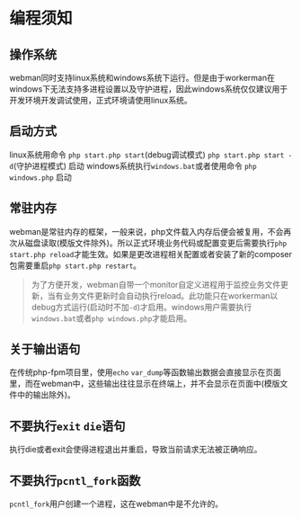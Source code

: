 # 编程须知

## 操作系统

webman同时支持linux系统和windows系统下运行。但是由于workerman在windows下无法支持多进程设置以及守护进程，因此windows系统仅仅建议用于开发环境开发调试使用，正式环境请使用linux系统。

## 启动方式
linux系统用命令 `php start.php start`(debug调试模式) `php start.php start -d`(守护进程模式) 启动
windows系统执行`windows.bat`或者使用命令 `php windows.php` 启动

## 常驻内存

webman是常驻内存的框架，一般来说，php文件载入内存后便会被复用，不会再次从磁盘读取(模版文件除外)。所以正式环境业务代码或配置变更后需要执行`php start.php reload`才能生效。如果是更改进程相关配置或者安装了新的composer包需要重启`php start.php restart`。

> 为了方便开发，webman自带一个monitor自定义进程用于监控业务文件更新，当有业务文件更新时会自动执行reload。此功能只在workerman以debug方式运行(启动时不加`-d`)才启用。windows用户需要执行`windows.bat`或者`php windows.php`才能启用。

## 关于输出语句

在传统php-fpm项目里，使用`echo` `var_dump`等函数输出数据会直接显示在页面里，而在webman中，这些输出往往显示在终端上，并不会显示在页面中(模版文件中的输出除外)。

## 不要执行`exit` `die`语句

执行die或者exit会使得进程退出并重启，导致当前请求无法被正确响应。

## 不要执行`pcntl_fork`函数

`pcntl_fork`用户创建一个进程，这在webman中是不允许的。
